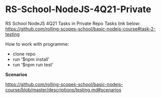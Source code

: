 # RS-School-NodeJS-4Q21-Private

RS School NodeJS 4Q21 Tasks in Private Repo
Tasks link below:
https://github.com/rolling-scopes-school/basic-nodejs-course#task-2-testing

How to work with programme:

- clone repo
- run '$npm install'
- run '$npm run test'

**Scenarios**

https://github.com/rolling-scopes-school/basic-nodejs-course/blob/master/descriptions/testing.md#scenarios
